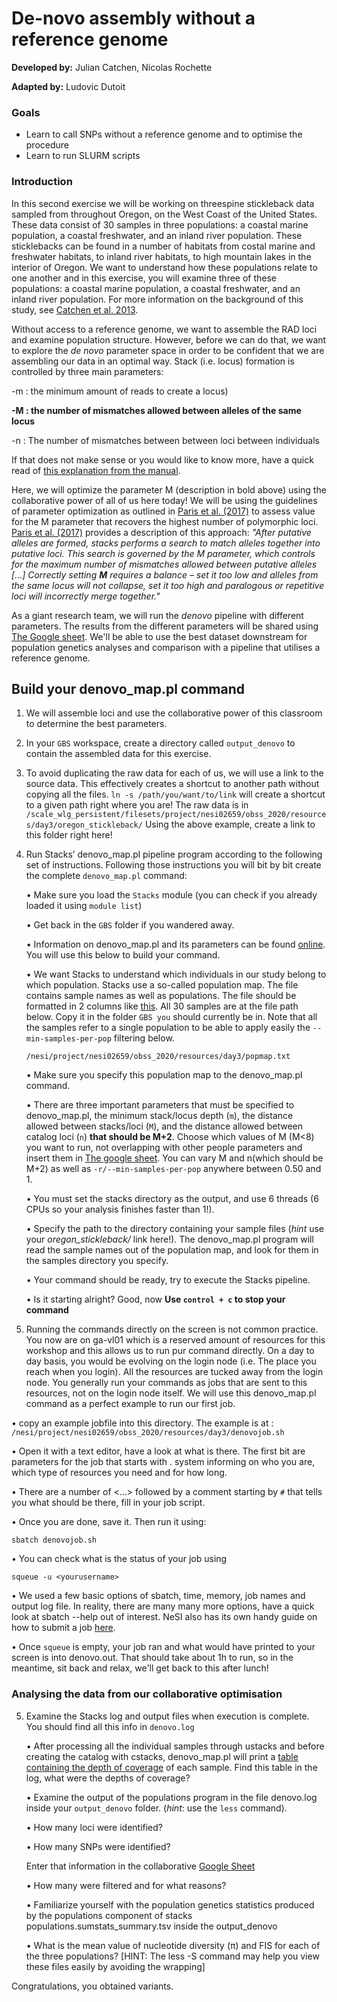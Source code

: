 # De-novo assembly without a reference genome

**Developed by:** Julian Catchen, Nicolas Rochette

**Adapted by:** Ludovic Dutoit

### Goals
  
  - Learn to call SNPs without a reference genome and to optimise the procedure
  - Learn to run SLURM scripts

### Introduction

In this second exercise we will be working on threespine stickleback data sampled from throughout Oregon, on the West Coast of the United States. These data consist of 30 samples in three populations: a coastal marine population, a coastal freshwater, and an inland river population. These sticklebacks can be found in a number of habitats from costal marine and freshwater habitats, to inland river habitats, to high mountain lakes in the interior of Oregon. We want to understand how these populations relate to one another and in this exercise, you will examine three of these populations: a coastal marine population, a coastal freshwater, and an inland river population. For more information on the background of this study, see [Catchen et al, 2013](https://onlinelibrary.wiley.com/doi/10.1111/mec.12330).

Without access to a reference genome, we want to assemble the RAD loci and examine population structure. However, before we can do that, we want to explore the *de novo* parameter space in order to be confident that we are assembling our data in an optimal way. Stack (i.e. locus) formation is controlled by three main parameters: 

-m :  the minimum amount of reads to create a locus)

**-M : the number of mismatches allowed between alleles of the same locus**

-n : The number of mismatches between between loci between individuals

If that does not make sense or you would like to know more, have a quick read of [this explanation from the manual](http://catchenlab.life.illinois.edu/stacks/param_tut.php).

Here, we will optimize the parameter M (description in bold above) using the collaborative power of all of us here today! We will be using the guidelines of parameter optimization as outlined in [Paris et al. (2017)](https://besjournals.onlinelibrary.wiley.com/doi/epdf/10.1111/2041-210X.12775) to assess value for the M parameter that recovers the highest number of polymorphic loci. [Paris et al. (2017)](https://besjournals.onlinelibrary.wiley.com/doi/epdf/10.1111/2041-210X.12775) provides a description of this approach:
*"After putative alleles are formed, stacks performs a search to match alleles together into putative loci. This search is governed by the M parameter, which controls for the maximum number of mismatches allowed between putative alleles [...] Correctly setting **M** requires a balance – set it too low and alleles from the same locus will not collapse, set it too high and paralogous or repetitive loci will incorrectly merge together."*

As a giant research team,  we will run the *denovo* pipeline with different parameters. The results from the different parameters will be shared using [The Google sheet](https://docs.google.com/spreadsheets/d/13qm_fFZ4yoegZ6Gyc_-wobHFb7HZxp27mrAHGPmnjRU/edit#gid=0). We'll be able to use the best dataset downstream for population genetics analyses and comparison with a pipeline that utilises a reference genome.

## Build your denovo_map.pl command

1. We will assemble loci and use the collaborative power of this classroom to determine the best parameters. 

2. In your ```GBS``` workspace, create a directory called ```output_denovo``` to contain
the assembled data for this exercise.

3. To avoid duplicating the raw data for each of us, we will use a link to the source data. This effectively creates a shortcut to another path without copying all the files. 
`ln -s /path/you/want/to/link` will create a shortcut to a given path right where you are! The raw data is in 
```/scale_wlg_persistent/filesets/project/nesi02659/obss_2020/resources/day3/oregon_stickleback/``` Using the above example, create a link to this folder right here!


4. Run Stacks’ denovo_map.pl pipeline program according to the following set of instructions. Following those instructions you will bit by bit create the complete `denovo_map.pl` command:
    
    • Make sure you load the ```Stacks``` module (you can check if you already loaded it using `module list`)
    
    • Get back in the ```GBS``` folder if you wandered away.
    
    • Information on denovo_map.pl and its parameters can be found [online](http://catchenlab.life.illinois.edu/stacks/comp/denovo_map.php). You will use this below to build your command.
    
    • We want Stacks to understand which individuals in our study belong to which population. Stacks use a so-called population map. The file contains sample names as well as populations. The file should be formatted in 2 columns like [this](http://catchenlab.life.illinois.edu/stacks/manual/#popmap). All 30 samples are at the file path below. Copy it in the folder `GBS you` should currently be in. Note that all the samples refer to a single population to be able to apply easily the `--min-samples-per-pop` filtering below. 
    
    ```/nesi/project/nesi02659/obss_2020/resources/day3/popmap.txt```

    • Make sure you specify this population map to the denovo_map.pl command.
    
    • There are three important parameters that must be specified to denovo_map.pl, the
        minimum stack/locus depth (`m`), the distance allowed between stacks/loci (`M`), and the distance allowed
        between catalog loci (`n`) **that should be M+2**. Choose which values of M (M<8) you want to run, not overlapping with other people parameters and insert them in [The google sheet](https://docs.google.com/spreadsheets/d/13qm_fFZ4yoegZ6Gyc_-wobHFb7HZxp27mrAHGPmnjRU/edit#gid=0). You can vary M and n(which should be M+2) as well as `-r/--min-samples-per-pop` anywhere between 0.50 and 1.
    
    • You must set the stacks directory as the output, and use 6 threads (6 CPUs so your analysis finishes faster than 1!).
        
    • Specify the path to the directory containing your sample files (*hint* use your *oregon_stickleback/* link here!).       The denovo_map.pl program will read the sample names out of the population map, and
        look for them in the samples directory you specify.
       
    • Your command should be ready, try to execute the Stacks pipeline. 

    • Is it starting alright?  Good, now  **Use `control + c` to stop your command**

5. Running the commands directly on the screen is not common practice. You now are on ga-vl01 which is a reserved amount of resources for this workshop and this allows us to run pur command directly. On a day to day basis, you would be evolving on the login node (i.e. The place you reach when you login). All the resources are tucked away from the login node. You generally run your commands as jobs that are sent to this resources, not on the login node itself. We will use this denovo_map.pl command as a perfect example to run our first job.

  • copy an example jobfile into this directory. The example is at :                  ```/nesi/project/nesi02659/obss_2020/resources/day3/denovojob.sh```

  • Open it with a text editor, have a look at what is there. The first bit are parameters for the job that starts with . system informing on who you are, which type of resources you need and for how long.

  • There are a number of <...> followed by a comment starting by `#` that tells you what should be there, fill in your job script.

  • Once you are done, save it. Then run it using:

    sbatch denovojob.sh


 • You can check what is the status of your job using

    squeue -u <yourusername>
 
 • We used a few basic options of sbatch, time, memory, job names and output log file. In reality, there are many many more options, have a quick look at sbatch --help out of interest. NeSI also has its own handy guide on how to submit a job [here](https://support.nesi.org.nz/hc/en-gb/articles/360000684396-Submitting-your-first-job).

• Once `squeue` is empty, your job ran and what would have printed to your screen is into denovo.out. That should take about 1h to run, so in the meantime, sit back and relax, we'll get back to this after lunch!


### Analysing the data from our collaborative optimisation

5. Examine the Stacks log and output files when execution is complete. You should find all this info in `denovo.log`
    
    • After processing all the individual samples through ustacks and before creating the catalog with cstacks, denovo_map.pl   will print a [table containing the depth of coverage](http://catchenlab.life.illinois.edu/stacks/manual/#cov) of  each sample. Find this table in the log, what were the depths of coverage? 
    
    • Examine the output of the populations program in the file denovo.log inside your `output_denovo` folder. (*hint*: use the `less` command).
    
    • How many loci were identified?

    • How many SNPs were identified?

     Enter that information in the collaborative [Google Sheet](https://docs.google.com/spreadsheets/d/13qm_fFZ4yoegZ6Gyc_-wobHFb7HZxp27mrAHGPmnjRU/edit?usp=sharing)
    
    • How many were filtered and for what reasons?
    
    • Familiarize yourself with the population genetics statistics produced by the populations component of stacks populations.sumstats_summary.tsv inside the output_denovo
    
    • What is the mean value of nucleotide diversity (π) and FIS for each of the three
        populations? [HINT: The less -S command may help you view these files easily by avoiding the wrapping]


Congratulations, you obtained variants.
